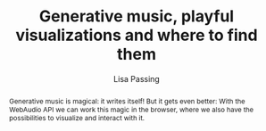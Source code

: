 --- 
  title: "Generative music, playful visualizations and where to find them" 
  abstract: "Generative music is magical: it writes itself! But it gets even better: With the WebAudio API we can work this magic in the browser, where we also have the possibilities to visualize and interact with it." 
  address: "Berlin" 
  author: "Lisa Passing" 
  booktitle: "Proceedings of the International Web Audio Conference" 
  editor: "Jan Monschke, Christoph Guttandin, Norbert Schnell, Thomas Jenkinson, Jack Schaedler" 
  month: "Proceedings of the International Web Audio Conference"
  pages: "" 
  publisher: "TU Berlin" 
  series: "WAC '18"
  type: "Video"  
  year: "2018" 
  id: "2018_vid5" 
  tags: year2018
  media: https://www.youtube.com/watch?v=vQOtLFDDDS8 
  pdflink: /_data/papers/pdf/2018/2018_vid5.pdf
  ISSN: 2663-5844
---